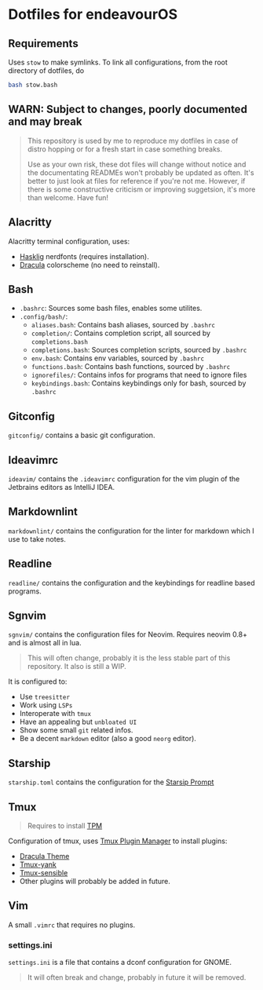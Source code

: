 # Dotfiles for endeavourOS

## Requirements

Uses `stow` to make symlinks.
To link all configurations, from the root directory of dotfiles, do

```bash
bash stow.bash
```

## WARN: Subject to changes, poorly documented and may break

> This repository is used by me to reproduce my dotfiles in case of distro
> hopping or for a fresh start in case something breaks.
>
> Use as your own risk, these dot files will change without notice and the
> documentating READMEs won't probably be updated as often.
> It's better to just look at files for reference if you're not me.
> However, if there is some constructive criticism or improving suggetsion,
> it's more than welcome. Have fun!

## Alacritty

Alacritty terminal configuration, uses:

* [Hasklig](https://www.programmingfonts.org/#hasklig) nerdfonts (requires installation).
* [Dracula](https://draculatheme.com/alacritty) colorscheme (no need to reinstall).

## Bash

* `.bashrc`: Sources some bash files, enables some utilites.
* `.config/bash/`:
  - `aliases.bash`: Contains bash aliases, sourced by `.bashrc`
  - `completion/`: Contains completion script, all sourced by `completions.bash`
  - `completions.bash`: Sources completion scripts, sourced by `.bashrc`
  - `env.bash`: Contains env variables, sourced by `.bashrc`
  - `functions.bash`: Contains bash functions, sourced by `.bashrc`
  - `ignorefiles/`: Contains infos for programs that need to ignore files
  - `keybindings.bash`: Contains keybindings only for bash, sourced by `.bashrc`

## Gitconfig

`gitconfig/` contains a basic git configuration.

## Ideavimrc

`ideavim/` contains the `.ideavimrc` configuration for the vim plugin of the
Jetbrains editors as IntelliJ IDEA.

## Markdownlint

`markdownlint/` contains the configuration for the linter for markdown which
I use to take notes.

## Readline

`readline/` contains the configuration and the keybindings for readline based
programs.

## Sgnvim

`sgnvim/` contains the configuration files for Neovim.
Requires neovim 0.8+ and is almost all in lua.
> This will often change, probably it is the less stable part of this repository.
> It also is still a WIP.

It is configured to:

* Use `treesitter`
* Work using `LSPs`
* Interoperate with `tmux`
* Have an appealing but `unbloated UI`
* Show some small `git` related infos.
* Be a decent `markdown` editor (also a good `neorg` editor).

## Starship

`starship.toml` contains the configuration for the [Starsip Prompt](https://starship.rs/)

## Tmux

> Requires to install [TPM](https://github.com/tmux-plugins/tpm)

Configuration of tmux, uses [Tmux Plugin Manager](https://github.com/tmux-plugins/tpm)
to install plugins:

* [Dracula Theme](https://draculatheme.com/tmux)
* [Tmux-yank](https://github.com/tmux-plugins/tmux-yank)
* [Tmux-sensible](https://github.com/tmux-plugins/tmux-sensible)
* Other plugins will probably be added in future.

## Vim

A small `.vimrc` that requires no plugins.

### settings.ini

`settings.ini` is a file that contains a dconf configuration for GNOME.
> It will often break and change, probably in future it will be removed.
